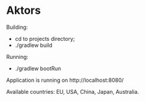 # Aktors

Building:
* cd to projects directory;
* ./gradlew build

Running:
* ./gradlew bootRun

Application is running on http://localhost:8080/

Available countries: EU, USA, China, Japan, Australia.
